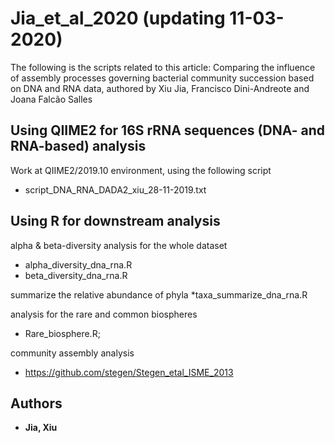 
# Jia_et_al_2020 (updating 11-03-2020)
The following is the scripts related to this article: Comparing the influence of assembly processes governing bacterial community succession based on DNA and RNA data, authored by Xiu Jia, Francisco Dini-Andreote and Joana Falcão Salles

## Using QIIME2 for 16S rRNA sequences (DNA- and RNA-based) analysis
Work at QIIME2/2019.10 environment, using the following script
* script_DNA_RNA_DADA2_xiu_28-11-2019.txt
	 
## Using R for downstream analysis 

alpha & beta-diversity analysis for the whole dataset
* alpha_diversity_dna_rna.R
* beta_diversity_dna_rna.R

summarize the relative abundance of phyla
*taxa_summarize_dna_rna.R

analysis for the rare and common biospheres
* Rare_biosphere.R; 

community assembly analysis
* https://github.com/stegen/Stegen_etal_ISME_2013

## Authors
* **Jia, Xiu** 
